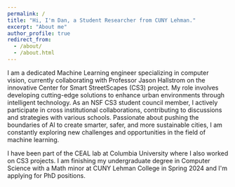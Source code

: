 ```yaml
---
permalink: /
title: "Hi, I'm Dan, a Student Researcher from CUNY Lehman."
excerpt: "About me"
author_profile: true
redirect_from: 
  - /about/
  - /about.html
---
```


I am a dedicated Machine Learning engineer specializing in computer vision, currently collaborating with Professor Jason Hallstrom on the innovative Center for Smart StreetScapes (CS3) project. My role involves developing cutting-edge solutions to enhance urban environments through intelligent technology. As an NSF CS3 student council member, I actively participate in cross institutional collaborations, contributing to discussions and strategies with various schools. Passionate about pushing the boundaries of Al to create smarter, safer, and more sustainable cities, I am constantly exploring new challenges and opportunities in the field of machine learning.

I have been part of the CEAL lab at Columbia University where I also worked on CS3 projects. I am finishing my undergraduate degree in Computer Science with a Math minor at CUNY Lehman College in Spring 2024 and I'm applying for PhD positions.
